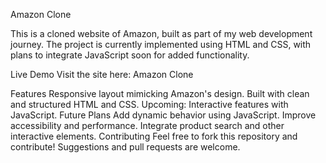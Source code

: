 Amazon Clone


This is a cloned website of Amazon, built as part of my web development journey. The project is currently implemented using HTML and CSS, with plans to integrate JavaScript soon for added functionality.

Live Demo
Visit the site here: Amazon Clone

Features
Responsive layout mimicking Amazon's design.
Built with clean and structured HTML and CSS.
Upcoming: Interactive features with JavaScript.
Future Plans
Add dynamic behavior using JavaScript.
Improve accessibility and performance.
Integrate product search and other interactive elements.
Contributing
Feel free to fork this repository and contribute! Suggestions and pull requests are welcome.



